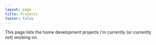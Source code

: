 ```yaml
---
layout: page
title: Projects
footer: false
---
```


This page lists the home development projects i'm currently (or currently not) working on.
